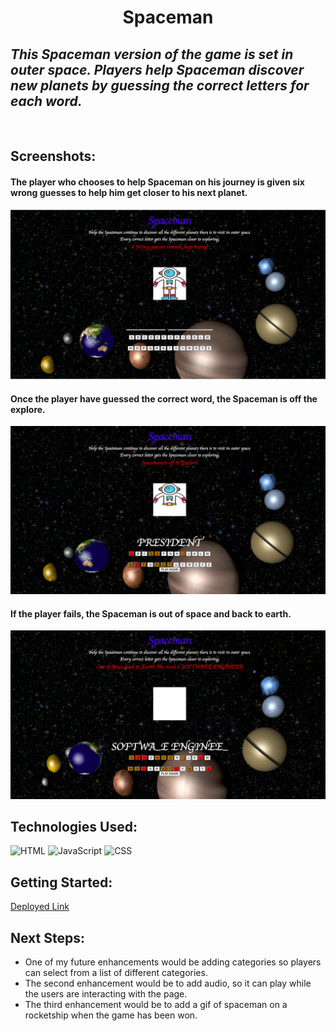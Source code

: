 <h1 align="center"> Spaceman </h1>

## *This Spaceman version of the game is set in outer space. Players help Spaceman discover new planets by guessing the correct letters for each word.* 
<br>

## Screenshots:
#### The player who chooses to help Spaceman on his journey is given six wrong guesses to help him get closer to his next planet.
![Image of Spaceman](img/SpacemanScreenshot.png)

#### Once the player have guessed the correct word, the Spaceman is off the explore.
![Image of Spaceman win](img/Spacemancorrect.png)

#### If the player fails, the Spaceman is out of space and back to earth.
![Image of Spaceman win](img/spacemanwrong.png)

## **Technologies Used:** <br>
![HTML](https://img.shields.io/badge/HTML-239120?style=for-the-badge&logo=html5&logoColor=white)
![JavaScript](https://img.shields.io/badge/JavaScript-F7DF1E?style=for-the-badge&logo=javascript&logoColor=black)
![CSS](https://img.shields.io/badge/CSS-239120?&style=for-the-badge&logo=css3&logoColor=white)


## **Getting Started:** <br>
<a href="https://xcbhx.github.io/Spaceman/">Deployed Link</a>

## **Next Steps:** <br>
<ul>
<li>One of my future enhancements would be adding categories so players can select from a list of different categories.</li> 
<li>The second enhancement would be to add audio, so it can play while the users are interacting with the page.</li>
<li>The third enhancement would be to add a gif of spaceman on a rocketship when the game has been won.</li>
</ul>
